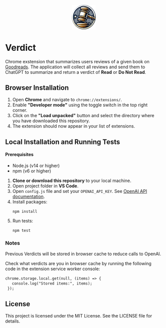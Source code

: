 <p align="center">
  <img src="assets\gavel_circular.png" alt="Verdict Chrome Extension" width="15%">
</p>

# **Verdict**

Chrome exstension that summarizes users reviews of a given book on [Goodreads](https://www.goodreads.com). The application will collect all reviews and send them to ChatGPT to summarize and return a verdict of **Read** or **Do Not Read**.

## **Browser Installation**

1. Open **Chrome** and navigate to `chrome://extensions/`.
1. Enable **"Developer mode"** using the toggle switch in the top right corner.
1. Click on the **"Load unpacked"** button and select the directory where you have downloaded this repository.
1. The extension should now appear in your list of extensions.

## Local Installation and Running Tests

#### Prerequisites

- Node.js (v14 or higher)
- npm (v6 or higher)

1. **Clone or download this repository** to your local machine.
1. Open project folder in **VS Code**.
1. Open `config.js` file and set your `OPENAI_API_KEY`. See [OpenAI API documentation](https://platform.openai.com/docs/api-reference/api-keys).
1. Install packages:
   ```
   npm install
   ```
1. Run tests:
   ```
   npm test
   ```

### **Notes**

Previous Verdicts will be stored in browser cache to reduce calls to OpenAI.

Check what verdicts are you in browser cache by running the following code in the extension service worker console:

```
chrome.storage.local.get(null, (items) => {
   console.log("Stored items:", items);
 });
```

## **License**

This project is licensed under the MIT License. See the LICENSE file for details.
